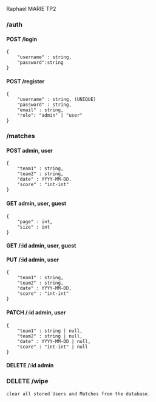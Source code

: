 
Raphael MARIE TP2

### /auth

#### POST /login
    {
        "username" : string,
        "password":string
    }
#### POST /register
    {
        "username" : string, (UNIQUE)
        "password" : string,
        "email" : string,
        "role": "admin" | "user"
    }


### /matches

#### POST  admin, user 
    {
        "team1" : string,
        "team2" : string,
        "date" : YYYY-MM-DD,
        "score" : "int-int"
    }
    
#### GET admin, user, guest 
    {
        "page" : int,
        "size" : int
    }
    
#### GET /:id admin, user, guest 
    
#### PUT /:id admin, user 
    {
        "team1" : string,
        "team2" : string,
        "date" : YYYY-MM-DD,
        "score" : "int-int"
    }
    
#### PATCH /:id admin, user 
    {
        "team1" : string | null,
        "team2" : string | null,
        "date" : YYYY-MM-DD | null,
        "score" : "int-int" | null
    }
    
#### DELETE /:id admin

### DELETE /wipe

    clear all stored Users and Matches from the database.







